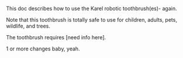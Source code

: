This doc describes how to use the Karel robotic toothbrush(es)- again. 

Note that this toothbrush is totally safe to use for children, adults, pets, wildlife, and trees.

The toothbrush requires [need info here].

1 or more changes baby, yeah.

